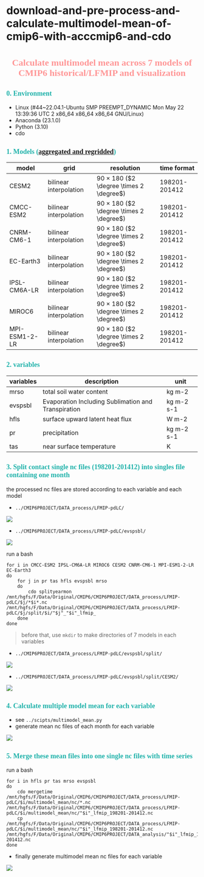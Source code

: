 # download-and-pre-process-and-calculate-multimodel-mean-of-cmip6-with-acccmip6-and-cdo


# <center> <font color=#FF9797 face="Segoe UI Black" size=5> **Calculate multimodel mean across 7 models of CMIP6 historical/LFMIP and visualization** </font> </center>

## <font color=#20B2AA face="Javanese Text" size=4> **0. Environment** </font>

- Linux (#44~22.04.1-Ubuntu SMP PREEMPT_DYNAMIC Mon May 22 13:39:36 UTC 2 x86_64 x86_64 x86_64 GNU/Linux)
- Anaconda (23.1.0)
- Python (3.10)
- cdo

## <font color=#20B2AA face="Javanese Text" size=4> **1. Models ([aggregated and regridded](https://github.com/70iscoolest/download-and-process-cmip6-historical-and-lfmip-with-acccmip6-and-cdo))** </font>

|model|grid|resolution|time format|
|---|---|---|---|
|CESM2|bilinear interpolation|90 $\times$ 180 ($2 \degree \times 2 \degree$)|198201-201412|
|CMCC-ESM2|bilinear interpolation|90 $\times$ 180 ($2 \degree \times 2 \degree$)|198201-201412|
|CNRM-CM6-1|bilinear interpolation|90 $\times$ 180 ($2 \degree \times 2 \degree$)|198201-201412|
|EC-Earth3|bilinear interpolation|90 $\times$ 180 ($2 \degree \times 2 \degree$)|198201-201412|
|IPSL-CM6A-LR|bilinear interpolation|90 $\times$ 180 ($2 \degree \times 2 \degree$)|198201-201412|
|MIROC6|bilinear interpolation|90 $\times$ 180 ($2 \degree \times 2 \degree$)|198201-201412|
|MPI-ESM1-2-LR|bilinear interpolation|90 $\times$ 180 ($2 \degree \times 2 \degree$)|198201-201412|


## <font color=#20B2AA face="Javanese Text" size=4> **2. variables**</font>

|variables|description|unit|
|---|---|---|
|mrso|total soil water content|kg m-2|
|evspsbl|Evaporation Including Sublimation and Transpiration|kg m-2 s-1|
|hfls|surface upward latent heat flux|W m-2|
|pr|precipitation|kg m-2 s-1|
|tas|near surface temperature|K|


## <font color=#20B2AA face="Javanese Text" size=4> **3. Split contact single nc files (198201-201412) into singles file containing one month**</font>

the processed nc files are stored according to each variable and each model
- `../CMIP6PROJECT/DATA_process/LFMIP-pdLC/`

![](./pics/file%20structure1.png)

- `../CMIP6PROJECT/DATA_process/LFMIP-pdLC/evspsbl/`

![](./pics/file%20structure2.png)

run a bash

```
for i in CMCC-ESM2 IPSL-CM6A-LR MIROC6 CESM2 CNRM-CM6-1 MPI-ESM1-2-LR EC-Earth3
do
	for j in pr tas hfls evspsbl mrso
	do
		cdo splityearmon /mnt/hgfs/F/Data/Original/CMIP6/CMIP6PROJECT/DATA_process/LFMIP-pdLC/$j/*$i*.nc /mnt/hgfs/F/Data/Original/CMIP6/CMIP6PROJECT/DATA_process/LFMIP-pdLC/$j/split/$i/"$j"_"$i"_lfmip_
	done
done
```
> before that, use `mkdir` to make directories of 7 models in each variables

- `../CMIP6PROJECT/DATA_process/LFMIP-pdLC/evspsbl/split/`

![](./pics/file%20structure3.png)

- `../CMIP6PROJECT/DATA_process/LFMIP-pdLC/evspsbl/split/CESM2/`

![](./pics/file%20structure4.png)

## <font color=#20B2AA face="Javanese Text" size=4> **4. Calculate multiple model mean for each variable**</font>

- see `../scipts/multimodel_mean.py`
- generate mean nc files of each month for each variable 

![](./pics/file%20structure5.png)

## <font color=#20B2AA face="Javanese Text" size=4> **5. Merge these mean files into one single nc files with time series**</font>

run a bash
```
for i in hfls pr tas mrso evspsbl
do
	cdo mergetime /mnt/hgfs/F/Data/Original/CMIP6/CMIP6PROJECT/DATA_process/LFMIP-pdLC/$i/multimodel_mean/nc/*.nc /mnt/hgfs/F/Data/Original/CMIP6/CMIP6PROJECT/DATA_process/LFMIP-pdLC/$i/multimodel_mean/nc/"$i"_lfmip_198201-201412.nc
	cp /mnt/hgfs/F/Data/Original/CMIP6/CMIP6PROJECT/DATA_process/LFMIP-pdLC/$i/multimodel_mean/nc/"$i"_lfmip_198201-201412.nc /mnt/hgfs/F/Data/Original/CMIP6/CMIP6PROJECT/DATA_analysis/"$i"_lfmip_198201-201412.nc
done
```
- finally generate multimodel mean nc files for each variable

![](./pics/file%20structure6.png)

